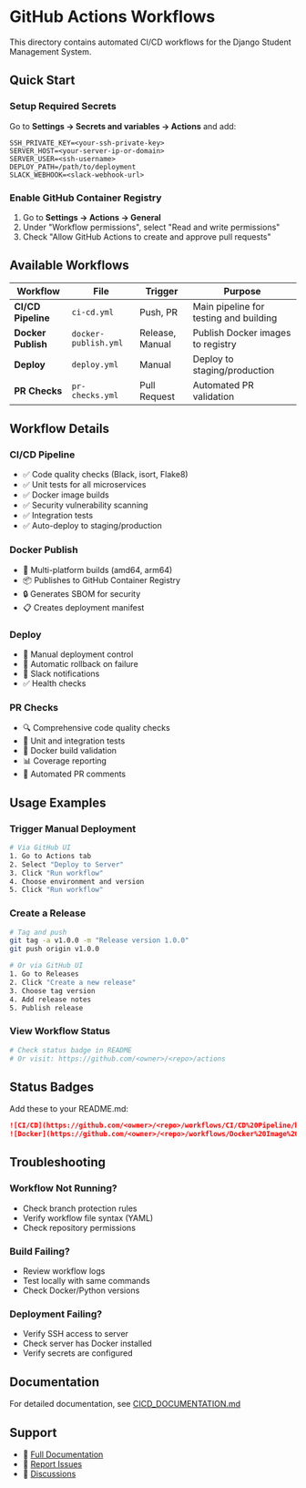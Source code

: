 # GitHub Actions Workflows

This directory contains automated CI/CD workflows for the Django Student Management System.

## Quick Start

### Setup Required Secrets

Go to **Settings → Secrets and variables → Actions** and add:

```
SSH_PRIVATE_KEY=<your-ssh-private-key>
SERVER_HOST=<your-server-ip-or-domain>
SERVER_USER=<ssh-username>
DEPLOY_PATH=/path/to/deployment
SLACK_WEBHOOK=<slack-webhook-url>
```

### Enable GitHub Container Registry

1. Go to **Settings → Actions → General**
2. Under "Workflow permissions", select "Read and write permissions"
3. Check "Allow GitHub Actions to create and approve pull requests"

## Available Workflows

| Workflow | File | Trigger | Purpose |
|----------|------|---------|---------|
| **CI/CD Pipeline** | `ci-cd.yml` | Push, PR | Main pipeline for testing and building |
| **Docker Publish** | `docker-publish.yml` | Release, Manual | Publish Docker images to registry |
| **Deploy** | `deploy.yml` | Manual | Deploy to staging/production |
| **PR Checks** | `pr-checks.yml` | Pull Request | Automated PR validation |

## Workflow Details

### CI/CD Pipeline
- ✅ Code quality checks (Black, isort, Flake8)
- ✅ Unit tests for all microservices
- ✅ Docker image builds
- ✅ Security vulnerability scanning
- ✅ Integration tests
- ✅ Auto-deploy to staging/production

### Docker Publish
- 🐳 Multi-platform builds (amd64, arm64)
- 📦 Publishes to GitHub Container Registry
- 🔒 Generates SBOM for security
- 📋 Creates deployment manifest

### Deploy
- 🚀 Manual deployment control
- 🔄 Automatic rollback on failure
- 💬 Slack notifications
- ✅ Health checks

### PR Checks
- 🔍 Comprehensive code quality checks
- 🧪 Unit and integration tests
- 🐳 Docker build validation
- 📊 Coverage reporting
- 💬 Automated PR comments

## Usage Examples

### Trigger Manual Deployment
```bash
# Via GitHub UI
1. Go to Actions tab
2. Select "Deploy to Server"
3. Click "Run workflow"
4. Choose environment and version
5. Click "Run workflow"
```

### Create a Release
```bash
# Tag and push
git tag -a v1.0.0 -m "Release version 1.0.0"
git push origin v1.0.0

# Or via GitHub UI
1. Go to Releases
2. Click "Create a new release"
3. Choose tag version
4. Add release notes
5. Publish release
```

### View Workflow Status
```bash
# Check status badge in README
# Or visit: https://github.com/<owner>/<repo>/actions
```

## Status Badges

Add these to your README.md:

```markdown
![CI/CD](https://github.com/<owner>/<repo>/workflows/CI/CD%20Pipeline/badge.svg)
![Docker](https://github.com/<owner>/<repo>/workflows/Docker%20Image%20Publishing/badge.svg)
```

## Troubleshooting

### Workflow Not Running?
- Check branch protection rules
- Verify workflow file syntax (YAML)
- Check repository permissions

### Build Failing?
- Review workflow logs
- Test locally with same commands
- Check Docker/Python versions

### Deployment Failing?
- Verify SSH access to server
- Check server has Docker installed
- Verify secrets are configured

## Documentation

For detailed documentation, see [CICD_DOCUMENTATION.md](./CICD_DOCUMENTATION.md)

## Support

- 📖 [Full Documentation](./CICD_DOCUMENTATION.md)
- 🐛 [Report Issues](../../issues)
- 💬 [Discussions](../../discussions)

